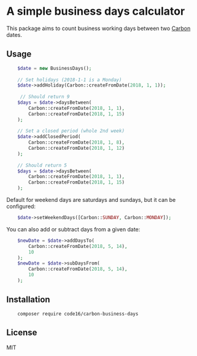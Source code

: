 # A simple business days calculator

This package aims to count business working days between two [Carbon](https://github.com/briannesbitt/Carbon) dates.

## Usage

```php
    $date = new BusinessDays();
    
    // Set holidays (2018-1-1 is a Monday)
    $date->addHoliday(Carbon::createFromDate(2018, 1, 1));
    
     // Should return 9
    $days = $date->daysBetween(
        Carbon::createFromDate(2018, 1, 1),
        Carbon::createFromDate(2018, 1, 15)
    );
    
    // Set a closed period (whole 2nd week)
    $date->addClosedPeriod(
        Carbon::createFromDate(2018, 1, 8),
        Carbon::createFromDate(2018, 1, 12)
    );
    
    // Should return 5
    $days = $date->daysBetween(
        Carbon::createFromDate(2018, 1, 1),
        Carbon::createFromDate(2018, 1, 15)
    );
```
Default for weekend days are saturdays and sundays, but it can be configured:

```php
    $date->setWeekendDays([Carbon::SUNDAY, Carbon::MONDAY]);
```
    
You can also add or subtract days from a given date:

```php
    $newDate = $date->addDaysTo(
        Carbon::createFromDate(2018, 5, 14), 
        10
    );
    $newDate = $date->subDaysFrom(
        Carbon::createFromDate(2018, 5, 14), 
        10
    );
```

## Installation

```
    composer require code16/carbon-business-days
```

## License

MIT